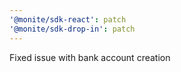 ```yaml
---
'@monite/sdk-react': patch
'@monite/sdk-drop-in': patch
---
```


Fixed issue with bank account creation
